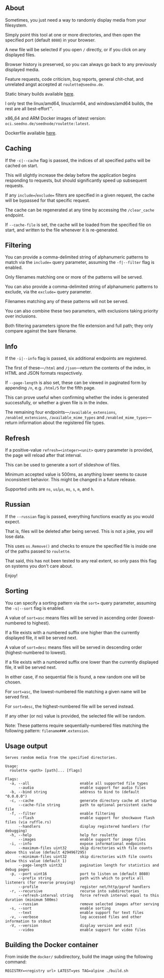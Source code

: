 ## About

Sometimes, you just need a way to randomly display media from your filesystem.

Simply point this tool at one or more directories, and then open the specified port (default `8080`) in your browser.

A new file will be selected if you open `/` directly, or if you click on any displayed files.

Browser history is preserved, so you can always go back to any previously displayed media.

Feature requests, code criticism, bug reports, general chit-chat, and unrelated angst accepted at `roulette@seedno.de`.

Static binary builds available [here](https://cdn.seedno.de/builds/roulette).

I only test the linux/amd64, linux/arm64, and windows/amd64 builds, the rest are all best-effort™.

x86_64 and ARM Docker images of latest version: `oci.seedno.de/seednode/roulette:latest`.

Dockerfile available [here](https://git.seedno.de/seednode/roulette/raw/branch/master/docker/Dockerfile).

## Caching

If the `-c|--cache` flag is passed, the indices of all specified paths will be cached on start.

This will slightly increase the delay before the application begins responding to requests, but should significantly speed up subsequent requests.

If any `include=`/`exclude=` filters are specified in a given request, the cache will be bypassed for that specific request.

The cache can be regenerated at any time by accessing the `/clear_cache` endpoint.

If `--cache-file` is set, the cache will be loaded from the specified file on start, and written to the file whenever it is re-generated.

## Filtering

You can provide a comma-delimited string of alphanumeric patterns to match via the `include=` query parameter, assuming the `-f|--filter` flag is enabled.

Only filenames matching one or more of the patterns will be served.

You can also provide a comma-delimited string of alphanumeric patterns to exclude, via the `exclude=` query parameter.

Filenames matching any of these patterns will not be served.

You can also combine these two parameters, with exclusions taking priority over inclusions.

Both filtering parameters ignore the file extension and full path; they only compare against the bare filename.

## Info

If the `-i|--info` flag is passed, six additional endpoints are registered.

The first of these—`/html` and `/json`—return the contents of the index, in HTML and JSON formats respectively. 

If `--page-length` is also set, these can be viewed in paginated form by appending `/n`, e.g. `/html/5` for the fifth page.

This can prove useful when confirming whether the index is generated successfully, or whether a given file is in the index.

The remaining four endpoints—`/available_extensions`, `/enabled_extensions`, `/available_mime_types` and `/enabled_mime_types`—return information about the registered file types.

## Refresh

If a positive-value `refresh=<integer><unit>` query parameter is provided, the page will reload after that interval.

This can be used to generate a sort of slideshow of files.

Minimum accepted value is 500ms, as anything lower seems to cause inconsistent behavior. This might be changed in a future release.

Supported units are `ns`, `us`/`µs`, `ms`, `s`, `m`, and `h`.

## Russian
If the `--russian` flag is passed, everything functions exactly as you would expect.

That is, files will be deleted after being served. This is not a joke, you *will* lose data.

This uses `os.Remove()` and checks to ensure the specified file is inside one of the paths passed to `roulette`.

That said, this has not been tested to any real extent, so only pass this flag on systems you don't care about.

Enjoy!

## Sorting

You can specify a sorting pattern via the `sort=` query parameter, assuming the `-s|--sort` flag is enabled.

A value of `sort=asc` means files will be served in ascending order (lowest-numbered to highest).

If a file exists with a numbered suffix one higher than the currently displayed file, it will be served next.

A value of `sort=desc` means files will be served in descending order (highest-numbered to lowest).

If a file exists with a numbered suffix one lower than the currently displayed file, it will be served next.

In either case, if no sequential file is found, a new random one will be chosen.

For `sort=asc`, the lowest-numbered file matching a given name will be served first.

For `sort=desc`, the highest-numbered file will be served instead.

If any other (or no) value is provided, the selected file will be random.

Note: These patterns require sequentially-numbered files matching the following pattern: `filename###.extension`.

## Usage output
```
Serves random media from the specified directories.

Usage:
  roulette <path> [path]... [flags]

Flags:
  -a, --all                       enable all supported file types
      --audio                     enable support for audio files
  -b, --bind string               address to bind to (default "0.0.0.0")
  -c, --cache                     generate directory cache at startup
      --cache-file string         path to optional persistent cache file
  -f, --filter                    enable filtering
      --flash                     enable support for shockwave flash files (via ruffle.rs)
      --handlers                  display registered handlers (for debugging)
  -h, --help                      help for roulette
      --images                    enable support for image files
  -i, --info                      expose informational endpoints
      --maximum-files uint32      skip directories with file counts above this value (default 4294967295)
      --minimum-files uint32      skip directories with file counts below this value (default 1)
      --page-length uint32        pagination length for statistics and debug pages
  -p, --port uint16               port to listen on (default 8080)
      --prefix string             path with which to prefix all listeners (for reverse proxying)
      --profile                   register net/http/pprof handlers
  -r, --recursive                 recurse into subdirectories
      --refresh-interval string   force refresh interval equal to this duration (minimum 500ms)
      --russian                   remove selected images after serving
  -s, --sort                      enable sorting
      --text                      enable support for text files
  -v, --verbose                   log accessed files and other information to stdout
  -V, --version                   display version and exit
      --video                     enable support for video files
```

## Building the Docker container
From inside the `docker/` subdirectory, build the image using the following command:

`REGISTRY=<registry url> LATEST=yes TAG=alpine ./build.sh`